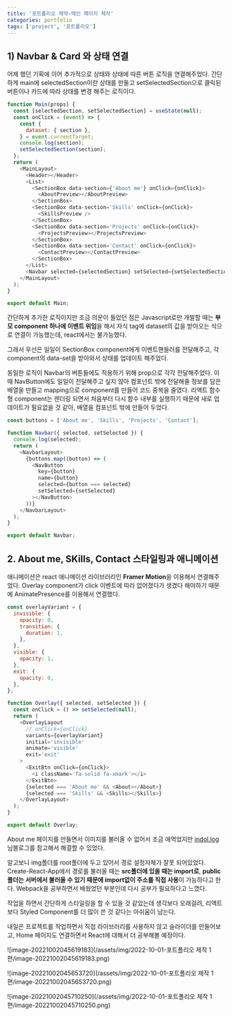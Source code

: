 ```yaml
---
title: '포트폴리오 제작-메인 페이지 제작'
categories: portfolio
tags: ['project', '포트폴리오']
---
```


## 1) Navbar & Card 와 상태 연결

어제 했던 기획에 이어 추가적으로 상태와 상태에 따른 버튼 로직을 연결해주었다. 간단하게 main에 selectedSection이란 상태를 만들고 setSelectedSection으로 클릭된 버튼이나 카드에 따라 상태를 변경 해주는 로직이다.

```javascript
function Main(props) {
  const [selectedSection, setSelectedSection] = useState(null);
  const onClick = (event) => {
    const {
      dataset: { section },
    } = event.currentTarget;
    console.log(section);
    setSelectedSection(section);
  };
  return (
    <MainLayout>
      <Header></Header>
      <List>
        <SectionBox data-section={'About me'} onClick={onClick}>
          <AboutPreview></AboutPreview>
        </SectionBox>
        <SectionBox data-section='Skills' onClick={onClick}>
          <SkillsPreview />
        </SectionBox>
        <SectionBox data-section='Projects' onClick={onClick}>
          <ProjectsPreview></ProjectsPreview>
        </SectionBox>
        <SectionBox data-section='Contact' onClick={onClick}>
          <ContactPreview></ContactPreview>
        </SectionBox>
      </List>
      <Navbar selected={selectedSection} setSelected={setSelectedSection} />
    </MainLayout>
  );
}

export default Main;
```

간단하게 추가한 로직이지만 조금 의문이 들었던 점은 Javascript로만 개발할 때는 **부모 component 하나에 이벤트 위임**을 해서 자식 tag에 dataset의 값을 받아오는 식으로 연결이 가능했는데, react에서는 불가능했다.

그래서 우선은 일일이 SectionBox component에게 이벤트핸들러를 전달해주고, 각 component의 data-set을 받아와서 상태를 업데이트 해주었다.

동일한 로직이 Navbar의 버튼들에도 적용하기 위해 prop으로 각각 전달해주었다. 이때 NavButton에도 일일이 전달해주고 싶지 않아 컴포넌트 밖에 전달해줄 정보를 담은 배열을 만들고 mapping으로 component를 만들어 코드 중복을 줄였다. 리액트 함수형 component는 렌더링 되면서 처음부터 다시 함수 내부를 실행하기 때문에 새로 업데이트가 필요없을 것 같아, 배열을 컴포넌트 밖에 만들어 두었다.

```javascript
const buttons = ['About me', 'Skills', 'Projects', 'Contact'];

function Navbar({ selected, setSelected }) {
  console.log(selected);
  return (
    <NavbarLayout>
      {buttons.map((button) => (
        <NavButton
          key={button}
          name={button}
          selected={button === selected}
          setSelected={setSelected}
        ></NavButton>
      ))}
    </NavbarLayout>
  );
}

export default Navbar;
```

## 2. About me, SKills, Contact 스타일링과 애니메이션

애니메이션은 react 애니메이션 라이브러리인 <b>Framer Motion</b>을 이용해서 연결해주었다. Overlay component가 click 이벤트에 따라 없어졌다가 생겼다 해야하기 때문에 AnimatePresence를 이용해서 연결했다.

```javascript
const overlayVariant = {
  invisible: {
    opacity: 0,
    transition: {
      duration: 1,
    },
  },
  visible: {
    opacity: 1,
  },
  exit: {
    opacity: 0,
  },
};

function Overlay({ selected, setSelected }) {
  const onClick = () => setSelected(null);
  return (
    <OverlayLayout
      // onClick={onClick}
      variants={overlayVariant}
      initial='invisible'
      animate='visible'
      exit='exit'
    >
      <ExitBtn onClick={onClick}>
        <i className='fa-solid fa-xmark'></i>
      </ExitBtn>
      {selected === 'About me' && <About></About>}
      {selected === 'Skills' && <Skills></Skills>}
    </OverlayLayout>
  );
}

export default Overlay;
```

About me 페이지를 만들면서 이미지를 불러올 수 없어서 조금 애먹었지만 [indol.log](https://velog.io/@ingdol2/React-image-%EA%B2%BD%EB%A1%9C-%EC%84%A4%EC%A0%95%ED%95%98%EA%B8%B0) 님블로그를 참고해서 해결할 수 있었다.

알고보니 img폴더를 root폴더에 두고 있어서 경로 설정자체가 잘못 되어있었다. Create-React-App에서 경로를 불러올 때는 **src폴더에 있을 때는 import로**, **public 폴더는 서버에서 불러올 수 있기 때문에 import없이 주소를 직접 사용**이 가능하다고 한다. Webpack을 공부하면서 배웠었던 부분인데 다시 공부가 필요하다고 느꼈다.

작업을 하면서 간단하게 스타일링을 할 수 있을 것 같았는데 생각보다 오래걸려, 리액트보다 Styled Component를 더 많이 쓴 것 같다는 아쉬움이 남는다.

내일은 프로젝트를 작업하면서 직접 라이브러리를 사용하지 않고 슬라이더를 만들어보고, Home 페이지도 연결하면서 React에 대해서 더 공부해볼 예정이다.

![image-20221002045619183](/assets/img/2022-10-01-포트폴리오 제작 1편/image-20221002045619183.png)

![image-20221002045653720](/assets/img/2022-10-01-포트폴리오 제작 1편/image-20221002045653720.png)

![image-20221002045710250](/assets/img/2022-10-01-포트폴리오 제작 1편/image-20221002045710250.png)
